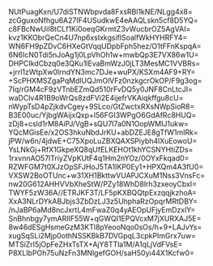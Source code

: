 NUtPuagKxn/U7diSTNWbpvda8FxsRBl1kNE/NLgg4x8=
zcGguxoNfhgu6A27IF4USudkwE4eAAQLskn5cf8D5YQ=
c8FBcNwUiI8tCLf1Ki0oeqGKrmtZ3vWucbrOZ5AgVAI=
kvz1KKObrQeCn4U7np6xsIxkgsiflSoalfWkHYHRFY4=
WN6FH9pZDvC6HXeGtVqqUDpbFph5hez/O1tFFnKspqA=
6N6IcN0Tdi5nJoAg1j0LpVhOh1w+mwbQp3E7VX86w1U=
DHPCIkdCbzq0e3QKu1lEvaBmWzJ0jLT3MesMC1VVBRs=
+jrrl1zWtpXw0lrndYN3mc7DJe+wuPX/KSXm4AF9+RY=
+ScPHXMSZgaPqMdlUQJmOlVFz0nzkgcrOkOP/F9g3og=
7Iq/rGM4cF9zVTnbEZmQd510rFvDQ5y0JNF8CnLtcJI=
waDClv4R1B9oWrQs8zdFVi2E4ijefrVKAiqkffgu8cU=
nWypTsD4pZjkdvCgey+9SLco/GtZwctxRXsNWpSioR8=
B3E00uc/YjbgWAijxQxp+l56FGI3WPgO6GdAfRc8HUQ=
zDj8+csld1rM8AiPJ/VgB+sQU7I7a0N1OopWMIJ1ukw=
YQcMGisEe/x2OS3hkuNbdJrKU+abDZEJE8gTfW1mIRk=
jPW/w6n/4jdwE+C75XpoLuZBXQAXSPiybh4lXuEowoU=
YsLNkGj+RfX1GkpeXQ8qUfELKEHOt1khYCSNYHtiZDs=
1rxvnnAO57lTriyZVpKUtF4q1Hm2nYOz/0OYxFkqad0=
RZWFGM7t0XJzOpSFJHoJ5TA1IKP0Ey1+HPXQm4A3fU0=
VXSW2BoOTUnc+w31XH1BkttwVUAPJCXuM1Nss3VnsFc=
nw20G612AHHVVbXheStW/PZy18WhD8lrh3zxeoyCbxI=
TWYF5zW36A//ETRJKF3T/LF5pKXBQQtpExzqqjkzhoA=
XxA3NLrDYkABJbjs3ZbDzLJ3z5UhphaRzOpqrMRtDBY=
/nJaBP6aMd8ncJxrtL4mFwaZ0q4yAEOpUFjyEmDzxlY=
SnBhnbgy7ymARIIF55W+qGWQI1EPQVcxM7jXURXAJ5E=
8w46dESgHsmeGzM3KTl8pYeooNqo0sOs/h+9+LAJvYs=
xugSqSLi2Mjp0othNSSKBkB7DVGpqL3cpkPImGrx7uw=
MTSiZrI5jOpFeZHxTsTX+AjY8TTla1M/A1qLjVdFVsE=
P8XLIbPOh75uNzFn3MNlgefGOH/saH50yi44X1Kcfw0=
